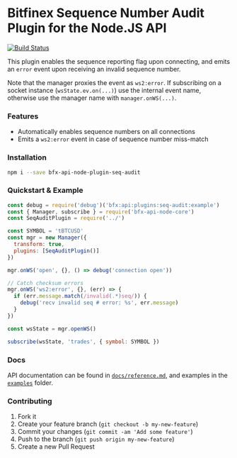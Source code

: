 # Bitfinex Sequence Number Audit Plugin for the Node.JS API

[![Build Status](https://travis-ci.org/bitfinexcom/bfx-api-node-plugin-seq-audit.svg?branch=master)](https://travis-ci.org/bitfinexcom/bfx-api-node-plugin-seq-audit)

This plugin enables the sequence reporting flag upon connecting, and emits an
`error` event upon receiving an invalid sequence number.

Note that the manager proxies the event as `ws2:error`. If subscribing on a
socket instance (`wsState.ev.on(...)`) use the internal event name, otherwise
use the manager name with `manager.onWS(...)`.

### Features

* Automatically enables sequence numbers on all connections
* Emits a `ws2:error` event in case of sequence number miss-match

### Installation

```bash
npm i --save bfx-api-node-plugin-seq-audit
```

### Quickstart & Example

```js
const debug = require('debug')('bfx:api:plugins:seq-audit:example')
const { Manager, subscribe } = require('bfx-api-node-core')
const SeqAuditPlugin = require('../')

const SYMBOL = 'tBTCUSD'
const mgr = new Manager({
  transform: true,
  plugins: [SeqAuditPlugin()]
})

mgr.onWS('open', {}, () => debug('connection open'))

// Catch checksum errors
mgr.onWS('ws2:error', {}, (err) => {
  if (err.message.match(/invalid(.*)seq/)) {
    debug('recv invalid seq # error: %s', err.message)
  }
})

const wsState = mgr.openWS()

subscribe(wsState, 'trades', { symbol: SYMBOL })
```

### Docs

API documentation can be found in [`docs/reference.md`](docs/reference.md), and
examples in the [`examples`](examples) folder.

### Contributing

1. Fork it
2. Create your feature branch (`git checkout -b my-new-feature`)
3. Commit your changes (`git commit -am 'Add some feature'`)
4. Push to the branch (`git push origin my-new-feature`)
5. Create a new Pull Request
